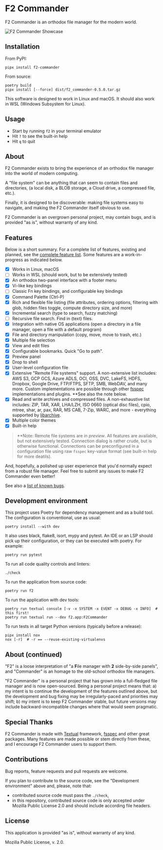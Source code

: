 # F2 Commander

F2 Commander is an orthodox file manager for the modern world.

![F2 Commander Showcase](docs/img/f2.png "F2 Commander Showcase")

## Installation

From PyPI:

    pipx install f2-commander

From source:

    poetry build
    pipx install [--force] dist/f2_commander-0.5.0.tar.gz

This software is designed to work in Linux and macOS. It should also work in
WSL (Windows Subsystem for Linux).

## Usage

 - Start by running `f2` in your terminal emulator
 - Hit `?` to see the built-in help
 - Hit `q` to quit

## About

F2 Commander exists to bring the experience of an orthodox file manager into
the world of modern computing.

A "file system" can be anything that can seem to contain files and directories,
(a local disk, a BLOB storage, a Cloud drive, a compressed file, etc.).

Finally, it is designed to be discoverable: making file systems easy to
navigate, and making the F2 Commander itself obvious to use.

F2 Commander is an overgrown personal project, may contain bugs, and is
provided "as is", without warranty of any kind.

## Features

Below is a short summary. For a complete list of features, existing and
planned, see the [complete feature list](docs/features.md). Some features are a
work-in-progress as indicated below.

 - [x] Works in Linux, macOS
 - [ ] Works in WSL (should work, but to be extensively tested)
 - [x] An orthodox two-panel interface with a footer menu
 - [x] Vi-like key bindings
 - [ ] Classic Fn key bindings, and configurable key bindings
 - [x] Command Palette (Ctrl-P)
 - [x] Rich and flexible file listing (file attributes, ordering options,
       filtering with glob, hidden files toggle, compute directory size,
       and more)
 - [x] Incremental search (type to search, fuzzy matching)
 - [ ] Recursive file search. Find in (text) files.
 - [x] Integration with native OS applications (open a directory in a file
       manager, open a file with a default program)
 - [x] File and directory manipulation (copy, move, move to trash,
   etc.)
 - [x] Multiple file selection
 - [x] View and edit files
 - [x] Configurable bookmarks. Quick "Go to path".
 - [x] Preview panel
 - [x] Drop to shell
 - [x] User-level configuration file
 - [x] Extensive "Remote File systems" support. A non-extensive list
       includes: AWS S3, GCP GCS, Azure ADLS, OCI, OSS, DVC, LakeFS, HDFS,
       Dropbox, Google Drive, FTP/FTPS, SFTP, SMB, WebDAV, and many more.
       Custom implementations are possible through other
       [fsspec](https://github.com/fsspec/filesystem_spec) implementations and
       plugins. \*\*See also the note below.
 - [x] Read and write archives and compressed files. A non-exhaustive
       list includes: ZIP, TAR, XAR, LHA/LZH, ISO 0660 (optical disc files),
       cpio, mtree, shar, ar, pax, RAR, MS CAB, 7-Zip, WARC, and more -
       everything supported by [libarchive](https://github.com/libarchive/libarchive).
 - [x] Multiple color themes
 - [x] Built-in help

> \*\*Note: Remote file systems are in *preview*. All features are available,
> but not extensively tested. Connection dialog is rather crude, but is
> otherwise functional. Connections can be preconfigured in a configuration
> file using raw `fsspec` key-value format (see built-in help for more deatils).

And, hopefully, a polished up user experience that you'd normally expect from
a robust file manager. Feel free to submit any issues to make F2 Commander
even better!

See also a [list of known bugs](docs/testing.md).

## Development environment

This project uses Poetry for dependency management and as a build tool. The
configuration is conventional, use as usual:

    poetry install --with dev

It also uses black, flake8, isort, mypy and pytest. An IDE or an LSP should
pick up their configuration, or they can be executed with poetry. For example:

    poetry run pytest

To run all code quality controls and linters:

    ./check

To run the application from source code:

    poetry run f2

To run the application with dev tools:

    poetry run textual console [-v -x SYSTEM -x EVENT -x DEBUG -x INFO]  # this first!
    poetry run textual run --dev f2.app:F2Commander

To run tests in all target Python versions (typically before a release):

    pipx install nox
    nox [-r]  # -r == --reuse-existing-virtualenvs

## About (continued)

"F2" is a loose interpretation of "a **F**ile manager with **2** side-by-side
panels", and "Commander" is an homage to the old-school orthodox file managers.

"F2 Commander" is a personal project that has grown into a full-fledged file
manager and is now open-sourced. Being a personal project means that:
a) my intent is to continue the development of the features outlined above, but
   the development and bug fixing may be irregularly-paced and priorities may
   shift;
b) my intent is to keep F2 Commander stable, but future versions may include
   backward-incompatible changes where that would seem pragmatic.

## Special Thanks

F2 Commander is made with [Textual](https://github.com/textualize/textual/)
framework, [fsspec](https://github.com/fsspec/filesystem_spec) and other great
packages. Many features are made possible or stem directly from these, and I
encourage F2 Commander users to support them.

## Contributions

Bug reports, feature requests and pull requests are welcome.

If you plan to contribute to the source code, see the "Development environment"
above and, please, note that:

 - contributed source code must pass the `./check`,
 - in this repository, contributed source code is only accepted under Mozilla
   Public License 2.0 and should include according file headers.

## License

This application is provided "as is", without warranty of any kind.

Mozilla Public License, v. 2.0.
